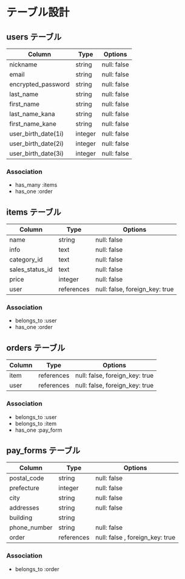 # テーブル設計

## users テーブル

| Column              | Type    |  Options    |
| ------------------- | ------- | ----------- |
| nickname            | string  | null: false |
| email               | string  | null: false |
| encrypted_password  | string  | null: false |
| last_name           | string  | null: false |
| first_name          | string  | null: false |
| last_name_kana      | string  | null: false |
| first_name_kane     | string  | null: false |
| user_birth_date(1i) | integer | null: false |
| user_birth_date(2i) | integer | null: false |
| user_birth_date(3i) | integer | null: false |

### Association

- has_many :items
- has_one :order

## items テーブル

| Column          | Type       | Options                        |
| --------------- | ---------- | ------------------------------ |
| name            | string     | null: false                    |
| info            | text       | null: false                    |
| category_id     | text       | null: false                    |
| sales_status_id | text       | null: false                    |
| price           | integer    | null: false                    |
| user            | references | null: false, foreign_key: true |

### Association

- belongs_to :user
- has_one :order

## orders テーブル

| Column | Type       | Options                        |
| ------ | ---------- | ------------------------------ |
| item   | references | null: false, foreign_key: true |
| user   | references | null: false, foreign_key: true |

### Association

- belongs_to :user
- belongs_to :item
- has_one :pay_form

## pay_forms テーブル

| Column       | Type       | Options                         |
| ------------ | ---------- | ------------------------------- |
| postal_code  | string     | null: false                     |
| prefecture   | integer    | null: false                     |
| city         | string     | null: false                     |
| addresses    | string     | null: false                     |
| building     | string     |                                 |
| phone_number | string     | null: false                     |
| order        | references | null: false , foreign_key: true |

### Association

- belongs_to :order